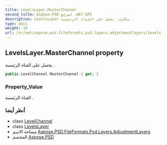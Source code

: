 ```yaml
---
title: LevelsLayer.MasterChannel
second_title: Aspose.PSD لمرجع .NET API
description: LevelsLayer ملكية. يحصل على القناة الرئيسية .
type: docs
weight: 10
url: /ar/net/aspose.psd.fileformats.psd.layers.adjustmentlayers/levelslayer/masterchannel/
---
```

## LevelsLayer.MasterChannel property

يحصل على القناة الرئيسية .

```csharp
public LevelChannel MasterChannel { get; }
```

### Property_Value

القناة الرئيسية .

### أنظر أيضا

* class [LevelChannel](../../../aspose.psd.fileformats.psd.layers.layerresources/levelchannel/)
* class [LevelsLayer](../)
* مساحة الاسم [Aspose.PSD.FileFormats.Psd.Layers.AdjustmentLayers](../../levelslayer/)
* المجسم [Aspose.PSD](../../../)


